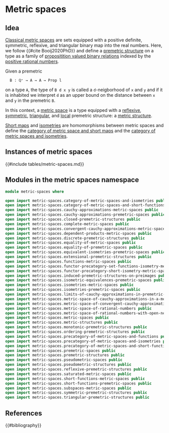 # Metric spaces

## Idea

[Classical metric spaces](https://en.wikipedia.org/wiki/Metric_space#Definition)
are sets equipped with a positive definite, symmetric, reflexive, and triangular
binary map into the real numbers. Here, we follow {{#cite Booij2020PhD}} and
define a [premetric structure](metric-spaces.premetric-structures.md) on a type
as a family of
[propositition valued binary relations](foundation.binary-relations.md) indexed
by the
[positive rational numbers](elementary-number-theory.positive-rational-numbers.md).

Given a premetric

```text
  B : ℚ⁺ → A → A → Prop l
```

on a type `A`, the type of `B d x y` is called a `d`-neigborhood of `x` and `y`
and if it is inhabited we interpret `d` as an upper bound on the distance
between `x` and `y` in the premetric `B`.

In this context, a [metric space](metric-spaces.metric-spaces.md) is a type
equipped with a [reflexive](metric-spaces.reflexive-premetric-structures.md),
[symmetric](metric-spaces.symmetric-premetric-structures.md),
[triangular](metric-spaces.triangular-premetric-structures.md), and
[local](metric-spaces.extensional-premetric-structures.md) premetric structure:
a [metric structure](metric-spaces.metric-structures.md).

[Short maps](metric-spaces.short-functions-metric-spaces.md) and
[isometries](metric-spaces.isometry-metric-spaces.md) are homomorphisms between
metric spaces and define the
[category of metric space and short maps](metric-spaces.category-of-metric-spaces-and-short-functions.md)
and the
[category of metric spaces and isometries](metric-spaces.category-of-metric-spaces-and-isometries.md).

## Instances of metric spaces

{{#include tables/metric-spaces.md}}

## Modules in the metric spaces namespace

```agda
module metric-spaces where

open import metric-spaces.category-of-metric-spaces-and-isometries public
open import metric-spaces.category-of-metric-spaces-and-short-functions public
open import metric-spaces.cauchy-approximations-metric-spaces public
open import metric-spaces.cauchy-approximations-premetric-spaces public
open import metric-spaces.closed-premetric-structures public
open import metric-spaces.complete-metric-spaces public
open import metric-spaces.convergent-cauchy-approximations-metric-spaces public
open import metric-spaces.dependent-products-metric-spaces public
open import metric-spaces.discrete-premetric-structures public
open import metric-spaces.equality-of-metric-spaces public
open import metric-spaces.equality-of-premetric-spaces public
open import metric-spaces.equivalent-isometries-premetric-spaces public
open import metric-spaces.extensional-premetric-structures public
open import metric-spaces.functions-metric-spaces public
open import metric-spaces.functor-precategory-set-functions-isometry-metric-spaces public
open import metric-spaces.functor-precategory-short-isometry-metric-spaces public
open import metric-spaces.induced-premetric-structures-on-preimages public
open import metric-spaces.isometric-equivalences-premetric-spaces public
open import metric-spaces.isometries-metric-spaces public
open import metric-spaces.isometries-premetric-spaces public
open import metric-spaces.limits-of-cauchy-approximations-in-premetric-spaces public
open import metric-spaces.metric-space-of-cauchy-approximations-in-a-metric-space public
open import metric-spaces.metric-space-of-convergent-cauchy-approximations-in-a-metric-space public
open import metric-spaces.metric-space-of-rational-numbers public
open import metric-spaces.metric-space-of-rational-numbers-with-open-neighborhoods public
open import metric-spaces.metric-spaces public
open import metric-spaces.metric-structures public
open import metric-spaces.monotonic-premetric-structures public
open import metric-spaces.ordering-premetric-structures public
open import metric-spaces.precategory-of-metric-spaces-and-functions public
open import metric-spaces.precategory-of-metric-spaces-and-isometries public
open import metric-spaces.precategory-of-metric-spaces-and-short-functions public
open import metric-spaces.premetric-spaces public
open import metric-spaces.premetric-structures public
open import metric-spaces.pseudometric-spaces public
open import metric-spaces.pseudometric-structures public
open import metric-spaces.reflexive-premetric-structures public
open import metric-spaces.saturated-metric-spaces public
open import metric-spaces.short-functions-metric-spaces public
open import metric-spaces.short-functions-premetric-spaces public
open import metric-spaces.subspaces-metric-spaces public
open import metric-spaces.symmetric-premetric-structures public
open import metric-spaces.triangular-premetric-structures public
```

## References

{{#bibliography}}
